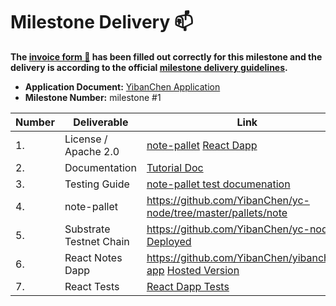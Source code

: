 # Milestone Delivery :mailbox:

**The [invoice form :pencil:](https://docs.google.com/forms/d/e/1FAIpQLSfmNYaoCgrxyhzgoKQ0ynQvnNRoTmgApz9NrMp-hd8mhIiO0A/viewform) has been filled out correctly for this milestone and the delivery is according to the official [milestone delivery guidelines](https://github.com/w3f/Grants-Program/blob/master/docs/milestone-deliverables-guidelines.md).**  

* **Application Document:** [YibanChen Application](https://github.com/w3f/Grants-Program/blob/master/applications/yiban_chen1.md) 
* **Milestone Number:** milestone #1



| Number | Deliverable | Link | Notes |
| ------------- | ------------- | ------------- |------------- |
| 1. | License / Apache 2.0  |[note-pallet](https://github.com/YibanChen/yc-node/blob/master/pallets/note/Cargo.toml#L19) [React Dapp](https://github.com/YibanChen/yibanchen-app/blob/master/LICENSE)| ...| 
| 2.  | Documentation |[Tutorial Doc](https://medium.com/@david.rhodus/yiban-chen-notes-dapp-tutorial-db6c28c237d0)| ...| 
| 3.  | Testing Guide |[note-pallet test documenation](https://github.com/YibanChen/yc-node/blob/master/docs/test-guide.md) | ...| 
| 4.  | note-pallet |https://github.com/YibanChen/yc-node/tree/master/pallets/note| ...| 
| 5.  | Substrate Testnet Chain  |https://github.com/YibanChen/yc-node [Deployed](https://polkadot.js.org/apps/?rpc=wss%3A%2F%2Ftestnet.yibanchen.com%3A443#/explorer)| ...| 
| 6.  | React Notes Dapp | https://github.com/YibanChen/yibanchen-app [Hosted Version](https://app.yibanchen.com)| ...| 
| 7.  | React Tests |[React Dapp Tests](https://github.com/YibanChen/YibanChenAppSeleniumTests)| ...| 



